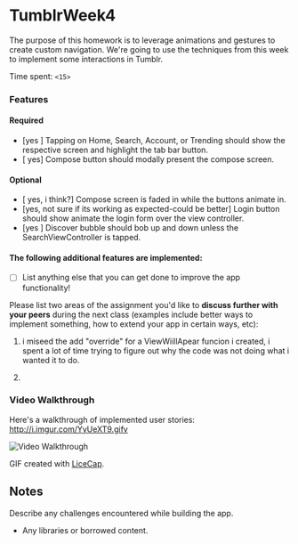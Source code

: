 # TumblrWeek4

The purpose of this homework is to leverage animations and gestures to create custom navigation. We're going to use the techniques from this week to implement some interactions in Tumblr.

Time spent: `<15>`

### Features

#### Required

- [yes ] Tapping on Home, Search, Account, or Trending should show the respective screen and highlight the tab bar button.
- [ yes] Compose button should modally present the compose screen.

#### Optional

- [ yes, i think?] Compose screen is faded in while the buttons animate in.
- [yes, not sure if its working as expected-could be better] Login button should show animate the login form over the view controller.
- [yes ] Discover bubble should bob up and down unless the SearchViewController is tapped.

#### The following **additional** features are implemented:

- [ ] List anything else that you can get done to improve the app functionality!

Please list two areas of the assignment you'd like to **discuss further with your peers** during the next class (examples include better ways to implement something, how to extend your app in certain ways, etc):

1. i miseed the add "override" for a ViewWiillApear funcion i created, i spent a lot of time trying to figure out why the code was not doing what i wanted it to do. 
   
2. 

### Video Walkthrough 

Here's a walkthrough of implemented user stories:
http://i.imgur.com/YyUeXT9.gifv


<img src='http://i.imgur.com/jDLsXou.gifv/gif/file.gif' title='Video Walkthrough' width='' alt='Video Walkthrough' />

GIF created with [LiceCap](http://www.cockos.com/licecap/).

## Notes

Describe any challenges encountered while building the app.

* Any libraries or borrowed content.
